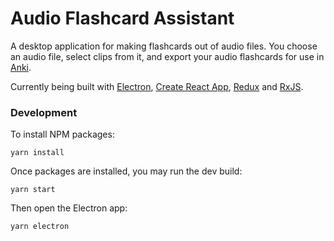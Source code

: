 # Audio Flashcard Assistant

A desktop application for making flashcards out of audio files. You choose an audio file, select clips from it, and export your audio flashcards for use in [Anki](https://apps.ankiweb.net/).

Currently being built with [Electron](https://electronjs.org), [Create React App](https://github.com/facebookincubator/create-react-app), [Redux](https://redux.js.org/) and [RxJS](https://rxjs-dev.firebaseapp.com/).


### Development

To install NPM packages:

```
yarn install
```

Once packages are installed, you may run the dev build:

```
yarn start
```


Then open the Electron app:

```
yarn electron
```
